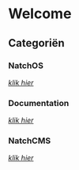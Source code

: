 # Welcome

## Categoriën

### NatchOS
[*klik hier*](/natchOS)

### Documentation
[*klik hier*](/documentation)

### NatchCMS
[*klik hier*](/natchCMS)


